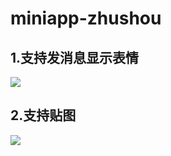 # miniapp-zhushou
## 1.支持发消息显示表情
![](https://user-gold-cdn.xitu.io/2019/6/19/16b6f30e209160f0?w=360&h=680&f=gif&s=420482) 
## 2.支持贴图
![](https://user-gold-cdn.xitu.io/2019/6/21/16b778e6d5e09078?w=468&h=776&f=gif&s=469454)
